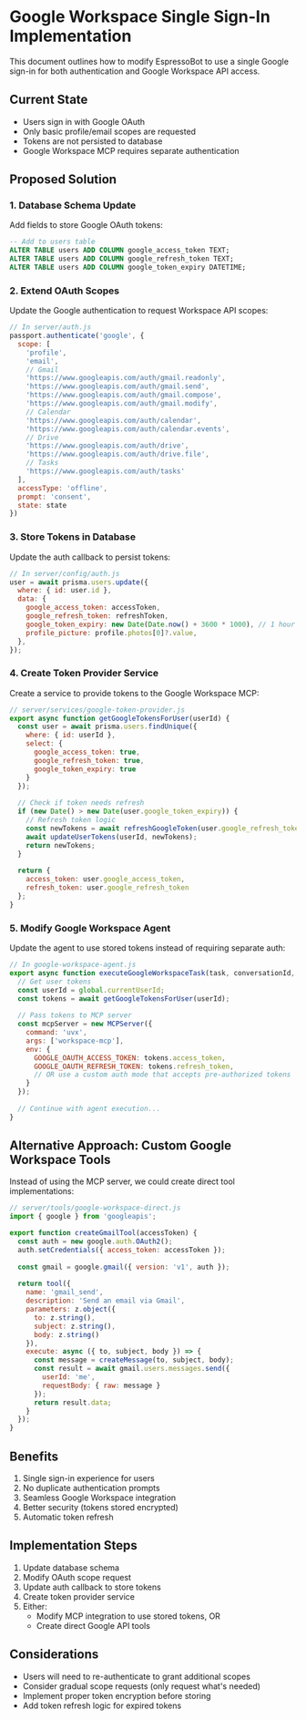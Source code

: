 # Google Workspace Single Sign-In Implementation

This document outlines how to modify EspressoBot to use a single Google sign-in for both authentication and Google Workspace API access.

## Current State
- Users sign in with Google OAuth
- Only basic profile/email scopes are requested
- Tokens are not persisted to database
- Google Workspace MCP requires separate authentication

## Proposed Solution

### 1. Database Schema Update
Add fields to store Google OAuth tokens:

```sql
-- Add to users table
ALTER TABLE users ADD COLUMN google_access_token TEXT;
ALTER TABLE users ADD COLUMN google_refresh_token TEXT;
ALTER TABLE users ADD COLUMN google_token_expiry DATETIME;
```

### 2. Extend OAuth Scopes
Update the Google authentication to request Workspace API scopes:

```javascript
// In server/auth.js
passport.authenticate('google', { 
  scope: [
    'profile', 
    'email',
    // Gmail
    'https://www.googleapis.com/auth/gmail.readonly',
    'https://www.googleapis.com/auth/gmail.send',
    'https://www.googleapis.com/auth/gmail.compose',
    'https://www.googleapis.com/auth/gmail.modify',
    // Calendar
    'https://www.googleapis.com/auth/calendar',
    'https://www.googleapis.com/auth/calendar.events',
    // Drive
    'https://www.googleapis.com/auth/drive',
    'https://www.googleapis.com/auth/drive.file',
    // Tasks
    'https://www.googleapis.com/auth/tasks'
  ],
  accessType: 'offline',
  prompt: 'consent',
  state: state
})
```

### 3. Store Tokens in Database
Update the auth callback to persist tokens:

```javascript
// In server/config/auth.js
user = await prisma.users.update({
  where: { id: user.id },
  data: {
    google_access_token: accessToken,
    google_refresh_token: refreshToken,
    google_token_expiry: new Date(Date.now() + 3600 * 1000), // 1 hour
    profile_picture: profile.photos[0]?.value,
  },
});
```

### 4. Create Token Provider Service
Create a service to provide tokens to the Google Workspace MCP:

```javascript
// server/services/google-token-provider.js
export async function getGoogleTokensForUser(userId) {
  const user = await prisma.users.findUnique({
    where: { id: userId },
    select: {
      google_access_token: true,
      google_refresh_token: true,
      google_token_expiry: true
    }
  });
  
  // Check if token needs refresh
  if (new Date() > new Date(user.google_token_expiry)) {
    // Refresh token logic
    const newTokens = await refreshGoogleToken(user.google_refresh_token);
    await updateUserTokens(userId, newTokens);
    return newTokens;
  }
  
  return {
    access_token: user.google_access_token,
    refresh_token: user.google_refresh_token
  };
}
```

### 5. Modify Google Workspace Agent
Update the agent to use stored tokens instead of requiring separate auth:

```javascript
// In google-workspace-agent.js
export async function executeGoogleWorkspaceTask(task, conversationId, richContext = {}) {
  // Get user tokens
  const userId = global.currentUserId;
  const tokens = await getGoogleTokensForUser(userId);
  
  // Pass tokens to MCP server
  const mcpServer = new MCPServer({
    command: 'uvx',
    args: ['workspace-mcp'],
    env: {
      GOOGLE_OAUTH_ACCESS_TOKEN: tokens.access_token,
      GOOGLE_OAUTH_REFRESH_TOKEN: tokens.refresh_token,
      // OR use a custom auth mode that accepts pre-authorized tokens
    }
  });
  
  // Continue with agent execution...
}
```

## Alternative Approach: Custom Google Workspace Tools

Instead of using the MCP server, we could create direct tool implementations:

```javascript
// server/tools/google-workspace-direct.js
import { google } from 'googleapis';

export function createGmailTool(accessToken) {
  const auth = new google.auth.OAuth2();
  auth.setCredentials({ access_token: accessToken });
  
  const gmail = google.gmail({ version: 'v1', auth });
  
  return tool({
    name: 'gmail_send',
    description: 'Send an email via Gmail',
    parameters: z.object({
      to: z.string(),
      subject: z.string(),
      body: z.string()
    }),
    execute: async ({ to, subject, body }) => {
      const message = createMessage(to, subject, body);
      const result = await gmail.users.messages.send({
        userId: 'me',
        requestBody: { raw: message }
      });
      return result.data;
    }
  });
}
```

## Benefits
1. Single sign-in experience for users
2. No duplicate authentication prompts
3. Seamless Google Workspace integration
4. Better security (tokens stored encrypted)
5. Automatic token refresh

## Implementation Steps
1. Update database schema
2. Modify OAuth scope request
3. Update auth callback to store tokens
4. Create token provider service
5. Either:
   - Modify MCP integration to use stored tokens, OR
   - Create direct Google API tools

## Considerations
- Users will need to re-authenticate to grant additional scopes
- Consider gradual scope requests (only request what's needed)
- Implement proper token encryption before storing
- Add token refresh logic for expired tokens